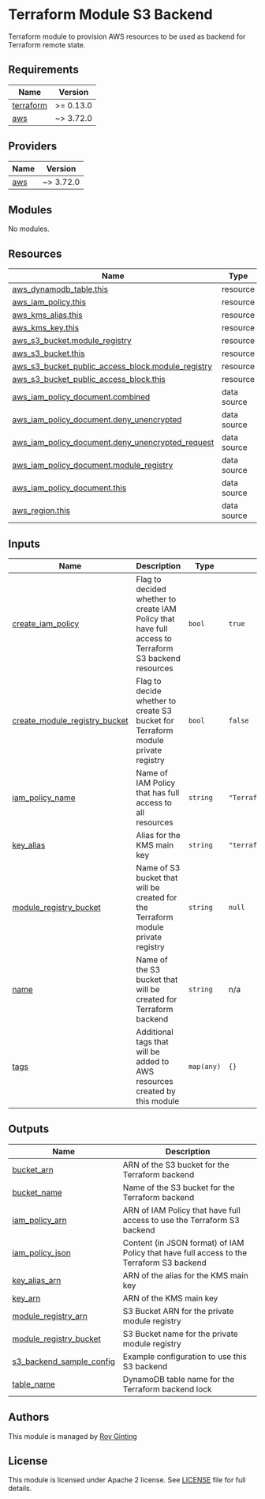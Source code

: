 # Terraform Module S3 Backend

Terraform module to provision AWS resources to be used as backend for Terraform remote state.

<!-- BEGINNING OF PRE-COMMIT-TERRAFORM DOCS HOOK -->
## Requirements

| Name | Version |
|------|---------|
| <a name="requirement_terraform"></a> [terraform](#requirement\_terraform) | >= 0.13.0 |
| <a name="requirement_aws"></a> [aws](#requirement\_aws) | ~> 3.72.0 |

## Providers

| Name | Version |
|------|---------|
| <a name="provider_aws"></a> [aws](#provider\_aws) | ~> 3.72.0 |

## Modules

No modules.

## Resources

| Name | Type |
|------|------|
| [aws_dynamodb_table.this](https://registry.terraform.io/providers/hashicorp/aws/latest/docs/resources/dynamodb_table) | resource |
| [aws_iam_policy.this](https://registry.terraform.io/providers/hashicorp/aws/latest/docs/resources/iam_policy) | resource |
| [aws_kms_alias.this](https://registry.terraform.io/providers/hashicorp/aws/latest/docs/resources/kms_alias) | resource |
| [aws_kms_key.this](https://registry.terraform.io/providers/hashicorp/aws/latest/docs/resources/kms_key) | resource |
| [aws_s3_bucket.module_registry](https://registry.terraform.io/providers/hashicorp/aws/latest/docs/resources/s3_bucket) | resource |
| [aws_s3_bucket.this](https://registry.terraform.io/providers/hashicorp/aws/latest/docs/resources/s3_bucket) | resource |
| [aws_s3_bucket_public_access_block.module_registry](https://registry.terraform.io/providers/hashicorp/aws/latest/docs/resources/s3_bucket_public_access_block) | resource |
| [aws_s3_bucket_public_access_block.this](https://registry.terraform.io/providers/hashicorp/aws/latest/docs/resources/s3_bucket_public_access_block) | resource |
| [aws_iam_policy_document.combined](https://registry.terraform.io/providers/hashicorp/aws/latest/docs/data-sources/iam_policy_document) | data source |
| [aws_iam_policy_document.deny_unencrypted](https://registry.terraform.io/providers/hashicorp/aws/latest/docs/data-sources/iam_policy_document) | data source |
| [aws_iam_policy_document.deny_unencrypted_request](https://registry.terraform.io/providers/hashicorp/aws/latest/docs/data-sources/iam_policy_document) | data source |
| [aws_iam_policy_document.module_registry](https://registry.terraform.io/providers/hashicorp/aws/latest/docs/data-sources/iam_policy_document) | data source |
| [aws_iam_policy_document.this](https://registry.terraform.io/providers/hashicorp/aws/latest/docs/data-sources/iam_policy_document) | data source |
| [aws_region.this](https://registry.terraform.io/providers/hashicorp/aws/latest/docs/data-sources/region) | data source |

## Inputs

| Name | Description | Type | Default | Required |
|------|-------------|------|---------|:--------:|
| <a name="input_create_iam_policy"></a> [create\_iam\_policy](#input\_create\_iam\_policy) | Flag to decided whether to create IAM Policy that have full access to Terraform S3 backend resources | `bool` | `true` | no |
| <a name="input_create_module_registry_bucket"></a> [create\_module\_registry\_bucket](#input\_create\_module\_registry\_bucket) | Flag to decide whether to create S3 bucket for Terraform module private registry | `bool` | `false` | no |
| <a name="input_iam_policy_name"></a> [iam\_policy\_name](#input\_iam\_policy\_name) | Name of IAM Policy that has full access to all resources | `string` | `"TerraformS3BackendFullAccess"` | no |
| <a name="input_key_alias"></a> [key\_alias](#input\_key\_alias) | Alias for the KMS main key | `string` | `"terraform_s3_backend"` | no |
| <a name="input_module_registry_bucket"></a> [module\_registry\_bucket](#input\_module\_registry\_bucket) | Name of S3 bucket that will be created for the Terraform module private registry | `string` | `null` | no |
| <a name="input_name"></a> [name](#input\_name) | Name of the S3 bucket that will be created for Terraform backend | `string` | n/a | yes |
| <a name="input_tags"></a> [tags](#input\_tags) | Additional tags that will be added to AWS resources created by this module | `map(any)` | `{}` | no |

## Outputs

| Name | Description |
|------|-------------|
| <a name="output_bucket_arn"></a> [bucket\_arn](#output\_bucket\_arn) | ARN of the S3 bucket for the Terraform backend |
| <a name="output_bucket_name"></a> [bucket\_name](#output\_bucket\_name) | Name of the S3 bucket for the Terraform backend |
| <a name="output_iam_policy_arn"></a> [iam\_policy\_arn](#output\_iam\_policy\_arn) | ARN of IAM Policy that have full access to use the Terraform S3 backend |
| <a name="output_iam_policy_json"></a> [iam\_policy\_json](#output\_iam\_policy\_json) | Content (in JSON format) of IAM Policy that have full access to the Terraform S3 backend |
| <a name="output_key_alias_arn"></a> [key\_alias\_arn](#output\_key\_alias\_arn) | ARN of the alias for the KMS main key |
| <a name="output_key_arn"></a> [key\_arn](#output\_key\_arn) | ARN of the KMS main key |
| <a name="output_module_registry_arn"></a> [module\_registry\_arn](#output\_module\_registry\_arn) | S3 Bucket ARN for the private module registry |
| <a name="output_module_registry_bucket"></a> [module\_registry\_bucket](#output\_module\_registry\_bucket) | S3 Bucket name for the private module registry |
| <a name="output_s3_backend_sample_config"></a> [s3\_backend\_sample\_config](#output\_s3\_backend\_sample\_config) | Example configuration to use this S3 backend |
| <a name="output_table_name"></a> [table\_name](#output\_table\_name) | DynamoDB table name for the Terraform backend lock |
<!-- END OF PRE-COMMIT-TERRAFORM DOCS HOOK -->

## Authors

This module is managed by [Roy Ginting](https://github.com/ringanta)

## License

This module is licensed under Apache 2 license. See [LICENSE](https://github.com/ringanta/terraform-aws-backend/tree/master/LICENSE) file for full details.
